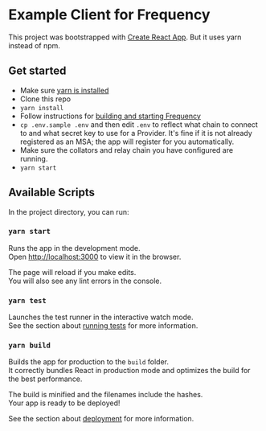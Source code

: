 
# Example Client for Frequency

This project was bootstrapped with [Create React App](https://github.com/facebook/create-react-app).
But it uses yarn instead of npm.

## Get started
* Make sure [yarn is installed](https://classic.yarnpkg.com/en/docs/getting-started)
* Clone this repo
* `yarn install`
* Follow instructions for [building and starting Frequency](https://github.com/LibertyDSNP/mrc)
* `cp .env.sample .env` and then edit `.env` to reflect what chain to connect to and what secret key to use for a Provider. 
It's fine if it is not already registered as an MSA; the app will register for you automatically.
* Make sure the collators and relay chain you have configured are running.
* `yarn start`

## Available Scripts

In the project directory, you can run:

### `yarn start`

Runs the app in the development mode.\
Open [http://localhost:3000](http://localhost:3000) to view it in the browser.

The page will reload if you make edits.\
You will also see any lint errors in the console.

### `yarn test`

Launches the test runner in the interactive watch mode.\
See the section about [running tests](https://facebook.github.io/create-react-app/docs/running-tests) for more information.

### `yarn build`

Builds the app for production to the `build` folder.\
It correctly bundles React in production mode and optimizes the build for the best performance.

The build is minified and the filenames include the hashes.\
Your app is ready to be deployed!

See the section about [deployment](https://facebook.github.io/create-react-app/docs/deployment) for more information.
